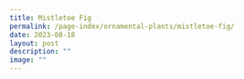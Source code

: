 ```yaml
---
title: Mistletoe Fig
permalink: /page-index/ornamental-plants/mistletoe-fig/
date: 2023-08-18
layout: post
description: ""
image: ""
---
```

